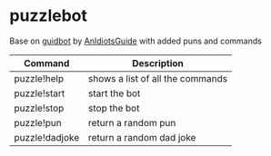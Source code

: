 # puzzlebot

Base on [guidbot](https://github.com/AnIdiotsGuide/guidebot) by [AnIdiotsGuide](https://github.com/AnIdiotsGuide) with added puns and commands

| Command       | Description                                                                                                              
| ------------- | ------------------------------------------------------------------------------------------------------------------------- 
| puzzle!help        | shows a list of all the commands      
| puzzle!start       | start the bot                                                                                           
| puzzle!stop       | stop the bot                                                                                           
| puzzle!pun        | return a random pun                                                                                           
| puzzle!dadjoke       | return a random dad joke                                                                
